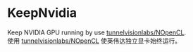 # KeepNvidia
Keep NVIDIA GPU running by use [tunnelvisionlabs/NOpenCL](https://github.com/tunnelvisionlabs/NOpenCL).  
使用 [tunnelvisionlabs/NOpenCL](https://github.com/tunnelvisionlabs/NOpenCL) 使英伟达独立显卡始终运行。  
